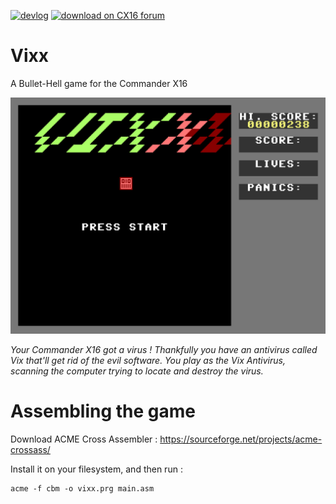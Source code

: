 [![devlog](https://img.shields.io/badge/-devlog-informational)](https://www.commanderx16.com/forum/index.php?/topic/974-devlog-vixx-bullet-hell-game/)
[![download on CX16 forum](https://img.shields.io/badge/download-CX16%20forum-success)](https://www.commanderx16.com/forum/index.php?/files/file/135-vixx/)

# Vixx

A Bullet-Hell game for the Commander X16

![title screen](.images/vixx_title.png)

*Your Commander X16 got a virus ! Thankfully you have an antivirus called Vix that'll get rid of the evil software.
You play as the Vix Antivirus, scanning the computer trying to locate and destroy the virus.*

# Assembling the game

Download ACME Cross Assembler : https://sourceforge.net/projects/acme-crossass/

Install it on your filesystem, and then run :

```shell
acme -f cbm -o vixx.prg main.asm
```
